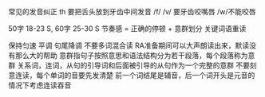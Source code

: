 常见的发音纠正
th 要把舌头放到牙齿中间发音
/f/ /v/ 要牙齿咬嘴唇
/w/不能咬唇

50字 18-23 S, 60字 25-30 S
节奏感 = 正确的停顿 + 意群划分
关键词语重读

保持匀速 平调 句尾降调 不要多词混合读
RA准备期间可以大声朗读出来，默读没有那么大的帮助
意群指句子按照意思和语法结构分为若干段落，每个段落称为意群
关系词，连词，从句的引导词和后面被引导的从句作为一个完整的意群
不要刻意连读，每个单词的音要先发清楚
前一个词结尾是辅音，后一个词开头是元音的情况下考虑连读吞音
